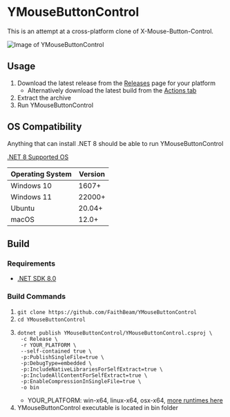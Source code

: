 # YMouseButtonControl

This is an attempt at a cross-platform clone of X-Mouse-Button-Control.

![Image of YMouseButtonControl](https://github.com/user-attachments/assets/b85448e5-3f94-498b-b1f9-f442aad753e5)

## Usage

1. Download the latest release from the [Releases](https://github.com/FaithBeam/YMouseButtonControl/releases) page for your platform
     * Alternatively download the latest build from the [Actions tab](https://github.com/FaithBeam/YMouseButtonControl/actions)
3. Extract the archive
4. Run YMouseButtonControl

## OS Compatibility

Anything that can install .NET 8 should be able to run YMouseButtonControl

[.NET 8 Supported OS](https://github.com/dotnet/core/blob/main/release-notes/8.0/supported-os.md)

| **Operating System** | **Version** |
|----------------------|-------------|
| Windows 10           | 1607+       |
| Windows 11           | 22000+      |
| Ubuntu               | 20.04+      |
| macOS                | 12.0+       |

## Build

### Requirements

* [.NET SDK 8.0](https://dotnet.microsoft.com/en-us/download/visual-studio-sdks)

### Build Commands

1. `git clone https://github.com/FaithBeam/YMouseButtonControl`
2. `cd YMouseButtonControl`
3. ```
   dotnet publish YMouseButtonControl/YMouseButtonControl.csproj \
    -c Release \
    -r YOUR_PLATFORM \
    --self-contained true \
    -p:PublishSingleFile=true \
    -p:DebugType=embedded \
    -p:IncludeNativeLibrariesForSelfExtract=true \
    -p:IncludeAllContentForSelfExtract=true \
    -p:EnableCompressionInSingleFile=true \
    -o bin
   ```
    * YOUR_PLATFORM: win-x64, linux-x64, osx-x64, [more runtimes here](https://learn.microsoft.com/en-us/dotnet/core/rid-catalog)
4. YMouseButtonControl executable is located in bin folder
